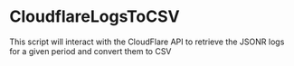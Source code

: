# CloudflareLogsToCSV
This script will interact with the CloudFlare API to retrieve the JSONR logs for a given period and convert them to CSV
